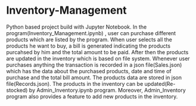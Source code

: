 # Inventory-Management
Python based project build with Jupyter Notebook.
In the program(Inventory_Management.ipynb) , user can purchase different products which are listed by the program.
When user selects all the products he want to buy, a bill is generated indicating the products purcahsed by him and the total amount to be paid.
After then the products are updated in the inventory which is based on file system.
Whenever user purchases anything the transaction is recorded in a json file(Sales.json)  which has the data about the purchased products,
date and time of purchase and the total bill amount.
The products data are stored in json file(Records.json).
The products in the inventory can be updated(Re-stocked) by Admin_Inventory.ipynb program.
Moreover, Admin_Inventory program also provides a feature to add new products in the inventory.
